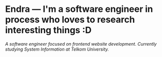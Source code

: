 # Endra —  I'm a software engineer in process who loves to research interesting things :D

*A software engineer focused on frontend website development. Currently studying System Information at Telkom University.*
